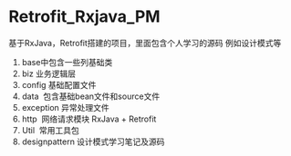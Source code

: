 # Retrofit_Rxjava_PM
基于RxJava，Retrofit搭建的项目，里面包含个人学习的源码 例如设计模式等

1. base中包含一些列基础类
2. biz 业务逻辑层
3. config 基础配置文件
4. data  包含基础bean文件和source文件
5. exception 异常处理文件
6. http  网络请求模块 RxJava + Retrofit
7. Util  常用工具包
8. designpattern 设计模式学习笔记及源码

